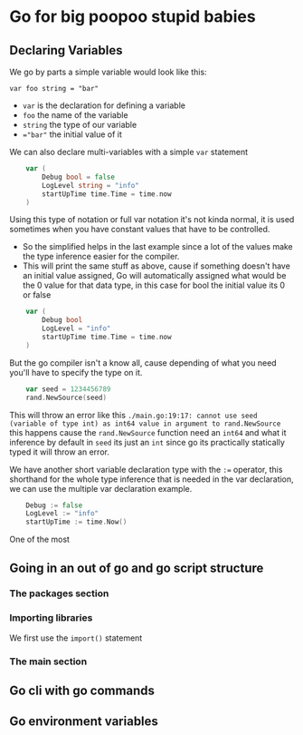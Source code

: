 # Go for big poopoo stupid babies

## Declaring Variables

We go by parts a simple variable would look like this:

``var foo string = "bar"``

- ``var`` is the declaration for defining a variable
- ``foo`` the name of the variable
- ``string`` the type of our variable
- ``="bar"`` the initial value of it

We can also declare multi-variables with a simple ``var`` statement

```Go
    var (
        Debug bool = false
        LogLevel string = "info"
        startUpTime time.Time = time.now
    )
```

Using this type of notation or full var notation it's not kinda normal, it is used sometimes when you have constant values that have to be controlled.

- So the simplified helps in the last example since a lot of the values make the type inference easier for the compiler.
- This will print the same stuff as above, cause if something doesn't have an initial value assigned, Go will automatically assigned what would be the 0 value for that data type, in this case for bool the initial value its 0 or false

```Go
    var (
        Debug bool
        LogLevel = "info"
        startUpTime time.Time = time.now
    )
```

But the go compiler isn't a know all, cause depending of what you need you'll have to specify the type on it.

```Go
    var seed = 1234456789
    rand.NewSource(seed)
```

This will throw an error like this ``./main.go:19:17: cannot use seed (variable of type int) as int64 value in argument to rand.NewSource`` this happens cause the ``rand.NewSource`` function need an ``int64`` and what it inference by default in ``seed`` its just an ``int`` since go its practically statically typed it will throw an error.

We have another short variable declaration type with the ``:=`` operator, this shorthand for the whole type inference that is needed in the var declaration, we can use the multiple var declaration example.

```Go
    Debug := false
    LogLevel := "info"
    startUpTime := time.Now()
```

One of the most

## Going in an out of go and go script structure

### The packages section

### Importing libraries

We first use the ``import()`` statement

### The main section

## Go cli with go commands

## Go environment variables
